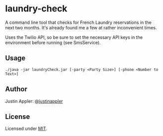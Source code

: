 laundry-check
=============

A command line tool that checks for French Laundry reservations in the next two months.  It's already found me a few at rather inconvenient times.

Uses the Twilio API, so be sure to set the necessary API keys in the environment before running (see SmsService).

## Usage

```
./java -jar laundryCheck.jar [-party <Party Size>] [-phone <Number to Text>]
```

## Author

Justin Appler: [@justinappler][twitter]

## License

Licensed under [MIT][mit].

[twitter]: http://twitter.com/justinappler
[mit]: http://www.opensource.org/licenses/mit-license.php
